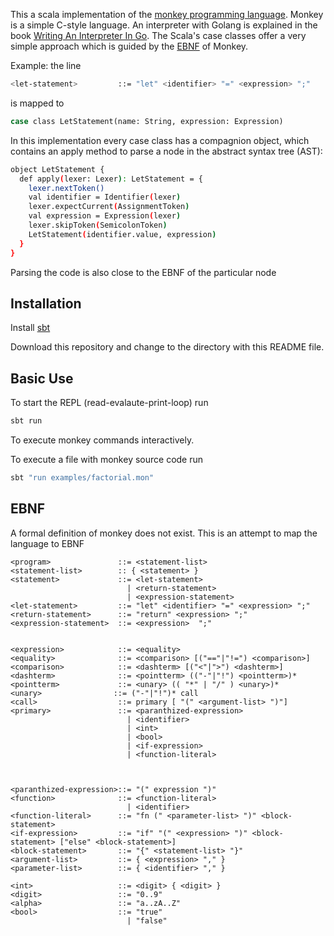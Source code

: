 This a scala implementation of the [monkey programming language](https://monkeylang.org). Monkey is a simple C-style
language. An interpreter with Golang is explained in the
book [Writing An Interpreter In Go](https://interpreterbook.com/). The Scala's case classes offer a very simple approach
which is guided by the [EBNF](#EBNF) of Monkey.

Example: the line

```sh
<let-statement>         ::= "let" <identifier> "=" <expression> ";"
```

is mapped to

```sh
case class LetStatement(name: String, expression: Expression) 
```

In this implementation every case class has a compagnion object, which contains an apply method to parse a node in the
abstract syntax tree (AST):

```sh
object LetStatement {
  def apply(lexer: Lexer): LetStatement = {
    lexer.nextToken()
    val identifier = Identifier(lexer)
    lexer.expectCurrent(AssignmentToken)
    val expression = Expression(lexer)
    lexer.skipToken(SemicolonToken)
    LetStatement(identifier.value, expression)
  }
}
```

Parsing the code is also close to the EBNF of the particular node

## Installation

Install [sbt](https://www.scala-sbt.org/1.x/docs/Setup.html)

Download this repository and change to the directory with this README file.

## Basic Use

To start the REPL (read-evalaute-print-loop) run

```sh
sbt run 
```

To execute monkey commands interactively.

To execute a file with monkey source code run

```sh
sbt "run examples/factorial.mon"
```

## EBNF

A formal definition of monkey does not exist. This is an attempt to map the language to EBNF

```
<program>               ::= <statement-list>
<statement-list>        :: { <statement> }
<statement>             ::= <let-statement>
                          | <return-statement>
                          | <expression-statement>
<let-statement>         ::= "let" <identifier> "=" <expression> ";"
<return-statement>      ::= "return" <expression> ";"
<expression-statement>  ::= <expression>  ";" 


<expression>            ::= <equality>
<equality>              ::= <comparison> [("=="|"!=") <comparison>]
<comparison>            ::= <dashterm> [("<"|">") <dashterm>]
<dashterm>              ::= <pointterm> (("-"|"!") <pointterm>)*
<pointterm>             ::= <unary> (( "*" | "/" ) <unary>)*
<unary>                ::= ("-"|"!")* call
<call>                  ::= primary [ "(" <argument-list> ")"] 
<primary>               ::= <paranthized-expression>
                          | <identifier>
                          | <int>
                          | <bool>
                          | <if-expression>
                          | <function-literal>



<paranthized-expression>::= "(" expression ")"
<function>              ::= <function-literal>
                          | <identifier>
<function-literal>      ::= "fn (" <parameter-list> ")" <block-statement>
<if-expression>         ::= "if" "(" <expression> ")" <block-statement> ["else" <block-statement>]
<block-statement>       ::= "{" <statement-list> "}"
<argument-list>         ::= { <expression> "," }
<parameter-list>        ::= { <identifier> "," }

<int>                   ::= <digit> { <digit> }
<digit>                 ::= "0..9"
<alpha>                 ::= "a..zA..Z"
<bool>                  ::= "true"
                          | "false"
```
